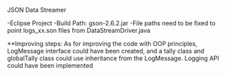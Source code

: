 JSON Data Streamer

-Eclipse Project
-Build Path: gson-2.6.2.jar
-File paths need to be fixed to point logs_xx.son files from DataStreamDriver.java

**Improving steps:
	As for improving the code with OOP principles, LogMessage interface could have been created, and a tally class and globalTally class could use inheritance from the LogMessage.
	Logging API could have been implemented